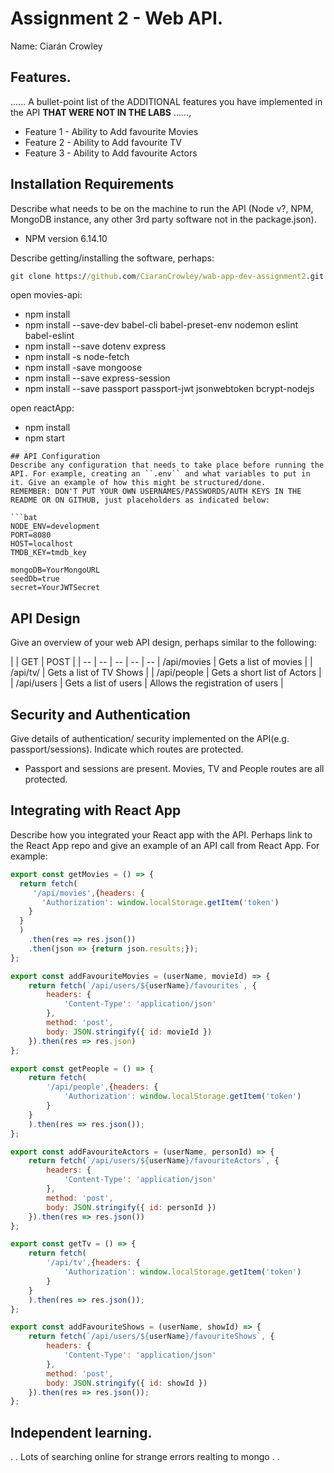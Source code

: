 # Assignment 2 - Web API.

Name: Ciarán Crowley

## Features.

...... A bullet-point list of the ADDITIONAL features you have implemented in the API **THAT WERE NOT IN THE LABS** ......,
 
 + Feature 1 - Ability to Add favourite Movies
 + Feature 2 - Ability to Add favourite TV
 + Feature 3 - Ability to Add favourite Actors

## Installation Requirements

Describe what needs to be on the machine to run the API (Node v?, NPM, MongoDB instance, any other 3rd party software not in the package.json). 
 +  NPM version 6.14.10

Describe getting/installing the software, perhaps:

```bat
git clone https://github.com/CiaranCrowley/wab-app-dev-assignment2.git
```

open movies-api:
 +  npm install
 +  npm install --save-dev babel-cli babel-preset-env nodemon eslint babel-eslint
 +  npm install --save dotenv express
 +  npm install -s node-fetch
 +  npm install -save mongoose
 +  npm install --save express-session
 +  npm install --save passport passport-jwt jsonwebtoken bcrypt-nodejs

open reactApp:
 +  npm install
 +  npm start
 ```
## API Configuration
Describe any configuration that needs to take place before running the API. For example, creating an ``.env`` and what variables to put in it. Give an example of how this might be structured/done.
REMEMBER: DON'T PUT YOUR OWN USERNAMES/PASSWORDS/AUTH KEYS IN THE README OR ON GITHUB, just placeholders as indicated below:

```bat
NODE_ENV=development
PORT=8080
HOST=localhost
TMDB_KEY=tmdb_key

mongoDB=YourMongoURL
seedDb=true
secret=YourJWTSecret
```


## API Design
Give an overview of your web API design, perhaps similar to the following: 

|  |  GET | POST |
| -- | -- | -- | -- | -- 
| /api/movies | Gets a list of movies |
| /api/tv/    | Gets a list of TV Shows | 
| /api/people | Gets a short list of Actors |
| /api/users  | Gets a list of users | Allows the registration of users |

## Security and Authentication
Give details of authentication/ security implemented on the API(e.g. passport/sessions). Indicate which routes are protected.
  + Passport and sessions are present.  Movies, TV and People routes are all protected.

## Integrating with React App

Describe how you integrated your React app with the API. Perhaps link to the React App repo and give an example of an API call from React App. For example: 

~~~Javascript
export const getMovies = () => {
  return fetch(
     '/api/movies',{headers: {
       'Authorization': window.localStorage.getItem('token')
    }
  }
  )
    .then(res => res.json())
    .then(json => {return json.results;});
};

export const addFavouriteMovies = (userName, movieId) => {
    return fetch(`/api/users/${userName}/favourites`, {
        headers: {
            'Content-Type': 'application/json'
        },
        method: 'post',
        body: JSON.stringify({ id: movieId })
    }).then(res => res.json)
};

export const getPeople = () => {
    return fetch(
        '/api/people',{headers: {
            'Authorization': window.localStorage.getItem('token')
        }
    }
    ).then(res => res.json());
};

export const addFavouriteActors = (userName, personId) => {
    return fetch(`/api/users/${userName}/favouriteActors`, {
        headers: {
            'Content-Type': 'application/json'
        },
        method: 'post',
        body: JSON.stringify({ id: personId })
    }).then(res => res.json())
};

export const getTv = () => {
    return fetch(
        '/api/tv',{headers: {
            'Authorization': window.localStorage.getItem('token')
        }
    }
    ).then(res => res.json());
};

export const addFavouriteShows = (userName, showId) => {
    return fetch(`/api/users/${userName}/favouriteShows`, {
        headers: {
            'Content-Type': 'application/json'
        },
        method: 'post',
        body: JSON.stringify({ id: showId })
    }).then(res => res.json());
};
~~~

## Independent learning.

. . Lots of searching online for strange errors realting to mongo . .  
